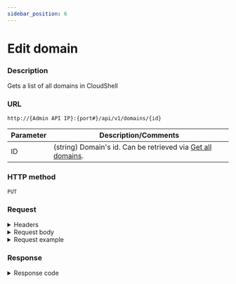 ```yaml
---
sidebar_position: 6
---
```


# Edit domain

### Description

Gets a list of all domains in CloudShell

### URL

`http://{Admin API IP}:{port#}/api/v1/domains/{id}`

| Parameter | Description/Comments |
| --- | --- |
| ID | (string) Domain's id. Can be retrieved via [Get all domains](./get-all-domains.md). |

### HTTP method

`PUT`

### Request


<details>

<summary>Headers</summary>

Example header format:

`Authorization: Basic <authorization token returned from the login method>`

`Content-Type: application/json`

</details>

<details>
<summary>Request body</summary>
| Parameter | Description/Comments |
| --- | --- |
| Name | (string) Domain name. |
| Description | (string) Domain description. |
| EndTime | (string) End time of domain's validity. When the end time is reached, the domain will be accessible but no longer in use. |
| Archived | (bool) **true** to archive the domain. |
| LicensePoolId | (string) Id of the license pool. Can be retrieved via [Get all license pools](https://help.quali.com/Online%20Help/0.0/Portal/Content/API/RefGuides/RM-API/admin-api-get-all-license-pools.htm). |

</details>

<details>
<summary>Request example</summary>

```javascript
{
    "Name": "MyFirstDomain",
    "Description": "Updated domain",
    "EndTime": "05/20/2023 4:37:00 PM",  
    "Archived": true,
    "LicensePoolId": "7932E56D-057E-47FE-8E37-B00600A97C7F"

}
```

```javascript
{
  "Description": "domain's new description",
  "Name": "domain's new name"  
}
```
</details>

### Response

<details>
<summary>Response code</summary>

```javascript
200 Ok
```
</details>